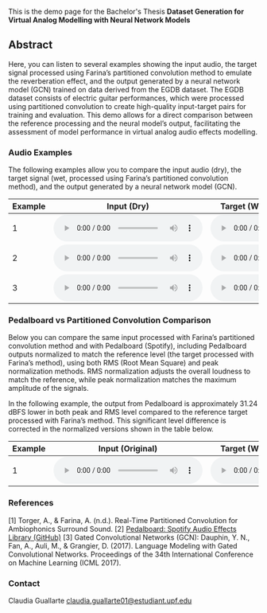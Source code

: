 This is the demo page for the Bachelor's Thesis **Dataset Generation for Virtual Analog Modelling with Neural Network Models**


## Abstract
 Here, you can listen to several examples showing the input audio, the target signal processed using Farina’s partitioned convolution method to emulate the reverberation effect, and the output generated by a neural network model (GCN) trained on data derived from the EGDB dataset. The EGDB dataset consists of electric guitar performances, which were processed using partitioned convolution to create high-quality input-target pairs for training and evaluation. This demo allows for a direct comparison between the reference processing and the neural model’s output, facilitating the assessment of model performance in virtual analog audio effects modelling.


### Audio Examples
The following examples allow you to compare the input audio (dry), the target signal (wet, processed using Farina’s partitioned convolution method), and the output generated by a neural network model (GCN).

| Example | Input (Dry) | Target (Wet, Farina's Partitioned) | Model Output |
|---------|-------------|-------------------------|--------------|
| 1 | <audio src="Audio_Examples\inp_44100\01_SaxophoneCloseMic1.wav" controls preload></audio> | <audio src="Audio_Examples\Partitioned_outputs\01_SaxophoneCloseMic1.wav" controls preload></audio> | <audio src="Audio_Examples\Model_outputs\procesado_01_SaxophoneCloseMic1.wav" controls preload></audio> |
| 2 | <audio src="Audio_Examples\inp_44100\2.wav" controls preload></audio> | <audio src="Audio_Examples\Partitioned_outputs\2.wav" controls preload></audio> | <audio src="Audio_Examples\Model_outputs\procesado_2.wav" controls preload></audio> |
| 3 | <audio src="Audio_Examples\inp_44100\10_Piano.wav" controls preload></audio> | <audio src="Audio_Examples\Partitioned_outputs\10_Piano.wav" controls preload></audio> | <audio src="Audio_Examples\Model_outputs\procesado_10_Piano.wav" controls preload></audio> |

### Pedalboard vs Partitioned Convolution Comparison
Below you can compare the same input processed with Farina’s partitioned convolution method and with Pedalboard (Spotify), including Pedalboard outputs normalized to match the reference level (the target processed with Farina’s method), using both RMS (Root Mean Square) and peak normalization methods. RMS normalization adjusts the overall loudness to match the reference, while peak normalization matches the maximum amplitude of the signals.

In the following example, the output from Pedalboard is approximately 31.24 dBFS lower in both peak and RMS level compared to the reference target processed with Farina’s method. This significant level difference is corrected in the normalized versions shown in the table below.

| Example | Input (Original) | Target (Wet, Farina's Partitioned) | Target (Wet, Pedalboard) | Target (Wet, Pedalboard Norm Peak) | Target (Wet, Pedalboard Norm RMS) |
|---------|------------------|----------------------|---------------------|---------------------|---------------------|
| 1 | <audio src="githubpage pedal/12_input.wav" controls preload></audio> | <audio src="githubpage pedal/farina/12.wav" controls preload></audio> | <audio src="githubpage pedal/nonorm/12.wav" controls preload></audio> | <audio src="githubpage pedal/12_pedal_norm_peak.wav" controls preload></audio> | <audio src="githubpage pedal/12_pedal_norm_rms.wav" controls preload></audio> | 


### References

[1] Torger, A., & Farina, A. (n.d.). Real-Time Partitioned Convolution for Ambiophonics Surround Sound. 
[2] [Pedalboard: Spotify Audio Effects Library (GitHub)](https://github.com/spotify/pedalboard)
[3] Gated Convolutional Networks (GCN): Dauphin, Y. N., Fan, A., Auli, M., & Grangier, D. (2017). Language Modeling with Gated Convolutional Networks. Proceedings of the 34th International Conference on Machine Learning (ICML 2017).



### Contact 
Claudia Guallarte 
claudia.guallarte01@estudiant.upf.edu
